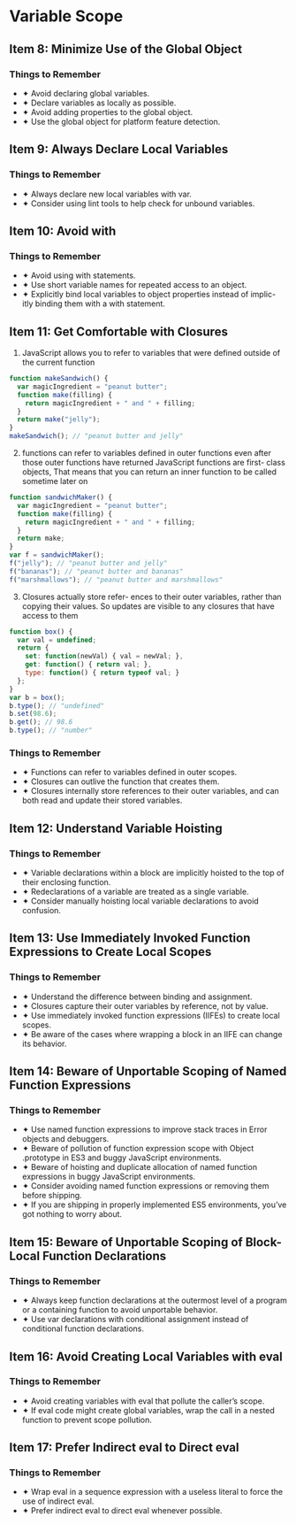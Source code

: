 # Variable Scope

## Item 8: Minimize Use of the Global Object

### Things to Remember
- ✦ Avoid declaring global variables.
- ✦ Declare variables as locally as possible.
- ✦ Avoid adding properties to the global object.
- ✦ Use the global object for platform feature detection.

## Item 9: Always Declare Local Variables

### Things to Remember
- ✦ Always declare new local variables with var.
- ✦ Consider using lint tools to help check for unbound variables.

## Item 10: Avoid with

### Things to Remember
- ✦ Avoid using with statements.
- ✦ Use short variable names for repeated access to an object.
- ✦ Explicitly bind local variables to object properties instead of implic- itly binding them with a with statement.

## Item 11: Get Comfortable with Closures

1. JavaScript allows you to refer to variables that were defined outside of the current function
```js
function makeSandwich() {
  var magicIngredient = "peanut butter"; 
  function make(filling) {
    return magicIngredient + " and " + filling; 
  }
  return make("jelly"); 
}
makeSandwich(); // "peanut butter and jelly"
```
2. functions can refer to variables defined in outer functions even after those outer functions have returned
JavaScript functions are first- class objects, That means that you can return an inner function to be called sometime later on

```js
function sandwichMaker() {
  var magicIngredient = "peanut butter"; 
  function make(filling) {
    return magicIngredient + " and " + filling; 
  }
  return make; 
}
var f = sandwichMaker();
f("jelly"); // "peanut butter and jelly"
f("bananas"); // "peanut butter and bananas" 
f("marshmallows"); // "peanut butter and marshmallows"
```

3. Closures actually store refer- ences to their outer variables, rather than copying their values. So updates are visible to any closures that have access to them
```js
function box() {
  var val = undefined; 
  return {
    set: function(newVal) { val = newVal; }, 
    get: function() { return val; },
    type: function() { return typeof val; }
  }; 
}
var b = box();
b.type(); // "undefined" 
b.set(98.6);
b.get(); // 98.6 
b.type(); // "number"
```

### Things to Remember
- ✦ Functions can refer to variables defined in outer scopes.
- ✦ Closures can outlive the function that creates them.
- ✦ Closures internally store references to their outer variables, and can both read and update their stored variables.

## Item 12: Understand Variable Hoisting

### Things to Remember
- ✦ Variable declarations within a block are implicitly hoisted to the top of their enclosing function.
- ✦ Redeclarations of a variable are treated as a single variable.
- ✦ Consider manually hoisting local variable declarations to avoid confusion.

## Item 13: Use Immediately Invoked Function Expressions to Create Local Scopes

### Things to Remember
- ✦ Understand the difference between binding and assignment.
- ✦ Closures capture their outer variables by reference, not by value.
- ✦ Use immediately invoked function expressions (IIFEs) to create local scopes.
- ✦ Be aware of the cases where wrapping a block in an IIFE can change its behavior.

## Item 14: Beware of Unportable Scoping of Named Function Expressions

### Things to Remember
- ✦ Use named function expressions to improve stack traces in Error objects and debuggers.
- ✦ Beware of pollution of function expression scope with Object .prototype in ES3 and buggy JavaScript environments.
- ✦ Beware of hoisting and duplicate allocation of named function expressions in buggy JavaScript environments.
- ✦ Consider avoiding named function expressions or removing them before shipping.
- ✦ If you are shipping in properly implemented ES5 environments, you’ve got nothing to worry about.

## Item 15: Beware of Unportable Scoping of Block-Local Function Declarations

### Things to Remember
- ✦ Always keep function declarations at the outermost level of a program or a containing function to avoid unportable behavior.
- ✦ Use var declarations with conditional assignment instead of conditional function declarations.

## Item 16: Avoid Creating Local Variables with eval

### Things to Remember
- ✦ Avoid creating variables with eval that pollute the caller’s scope.
- ✦ If eval code might create global variables, wrap the call in a nested function to prevent scope pollution.

## Item 17: Prefer Indirect eval to Direct eval

### Things to Remember
- ✦ Wrap eval in a sequence expression with a useless literal to force the use of indirect eval.
- ✦ Prefer indirect eval to direct eval whenever possible.